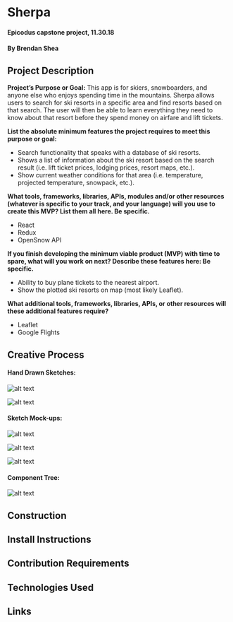 # Sherpa

#### Epicodus capstone project, 11.30.18

#### By Brendan Shea

## Project Description

**Project’s Purpose or Goal:** This app is for skiers, snowboarders, and anyone else who enjoys spending time in the mountains. Sherpa allows users to search for ski resorts in a specific area and find resorts based on that search. The user will then be able to learn everything they need to know about that resort before they spend money on airfare and lift tickets.

**List the absolute minimum features the project requires to meet this purpose or goal:**

* Search functionality that speaks with a database of ski resorts.
* Shows a list of information about the ski resort based on the search result (i.e. lift ticket prices, lodging prices, resort maps, etc.).
* Show current weather conditions for that area (i.e. temperature, projected temperature, snowpack, etc.).

**What tools, frameworks, libraries, APIs, modules and/or other resources (whatever is specific to your track, and your language) will you use to create this MVP? List them all here. Be specific.**

* React
* Redux
* OpenSnow API

**If you finish developing the minimum viable product (MVP) with time to spare, what will you work on next? Describe these features here: Be specific.**

* Ability to buy plane tickets to the nearest airport.
* Show the plotted ski resorts on map (most likely Leaflet).

**What additional tools, frameworks, libraries, APIs, or other resources will these additional features require?**

* Leaflet
* Google Flights

## Creative Process

#### Hand Drawn Sketches:

![alt text](splash_page.jpeg "Website's splash page")

![alt text](results_page.jpeg "Website's results page")

#### Sketch Mock-ups:

![alt text](splash_page_1.png "Digital splash page mock")

![alt text](select_state_modal.png "Digital modal mock")

![alt text](results_page_1.png "Digital results page mock")

#### Component Tree:

![alt text](component_tree.png "Component tree")

## Construction

## Install Instructions

## Contribution Requirements

## Technologies Used

## Links
